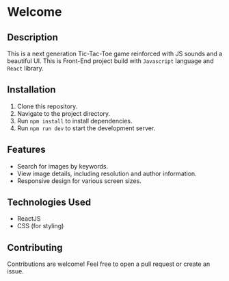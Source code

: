 # Welcome

## Description
This is a next generation Tic-Tac-Toe game reinforced with JS sounds and a beautiful UI. This is Front-End project build with `Javascript` language and `React` library.

## Installation

1. Clone this repository.
2. Navigate to the project directory.
3. Run `npm install` to install dependencies.
4. Run `npm run dev` to start the development server.

## Features

- Search for images by keywords.
- View image details, including resolution and author information.
- Responsive design for various screen sizes.

## Technologies Used

- ReactJS
- CSS (for styling)

## Contributing

Contributions are welcome! Feel free to open a pull request or create an issue.
